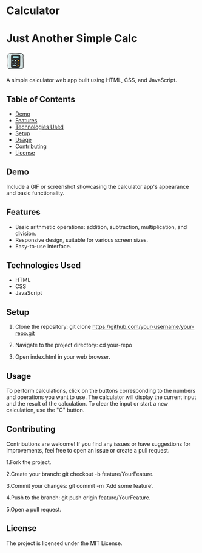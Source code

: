 # Calculator

# Just Another Simple Calc

<img src="/assets/icon-calculator.png">

A simple calculator web app built using HTML, CSS, and JavaScript.

## Table of Contents

- [Demo](#demo)
- [Features](#features)
- [Technologies Used](#technologies-used)
- [Setup](#setup)
- [Usage](#usage)
- [Contributing](#contributing)
- [License](#license)

## Demo

Include a GIF or screenshot showcasing the calculator app's appearance and basic functionality.

## Features

- Basic arithmetic operations: addition, subtraction, multiplication, and division.
- Responsive design, suitable for various screen sizes.
- Easy-to-use interface.

## Technologies Used

- HTML
- CSS
- JavaScript

## Setup

1. Clone the repository: git clone https://github.com/your-username/your-repo.git

2. Navigate to the project directory: cd your-repo

3. Open index.html in your web browser.

## Usage

To perform calculations, click on the buttons corresponding to the numbers and operations you want to use.
The calculator will display the current input and the result of the calculation.
To clear the input or start a new calculation, use the "C" button.

## Contributing

Contributions are welcome! If you find any issues or have suggestions for improvements, feel free to open an issue or create a pull request.

1.Fork the project.

2.Create your branch: git checkout -b feature/YourFeature.

3.Commit your changes: git commit -m 'Add some feature'.

4.Push to the branch: git push origin feature/YourFeature.

5.Open a pull request.

## License

The project is licensed under the MIT License.
